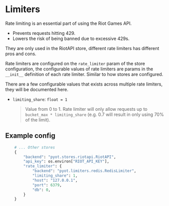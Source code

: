 # Limiters

Rate limiting is an essential part of using the Riot Games API.

- Prevents requests hitting 429.
- Lowers the risk of being banned due to excessive 429s.

They are only used in the RiotAPI store, different rate limiters has different pros and cons.

Rate limiters are configured on the `rate_limiter` param of the store configuration, the configurable values of rate limiters are params in the `__init__` definition of each rate limiter. Similar to how stores are configured.

There are a few configurable values that exists across multiple rate limiters, they will be documented here.

* `limiting_share`: `float = 1`
  > Value from 0 to 1. Rate limiter will only allow requests up to `bucket_max * limiting_share` (e.g. 0.7 will result in only using 70% of the limit).

## Example config

```python
    # ... Other stores
    {
        "backend": "pyot.stores.riotapi.RiotAPI",
        "api_key": os.environ["RIOT_API_KEY"],
        "rate_limiter": {
            "backend": "pyot.limiters.redis.RedisLimiter",
            "limiting_share": 1,
            "host": "127.0.0.1",
            "port": 6379,
            "db": 0,
        }
    }
```
